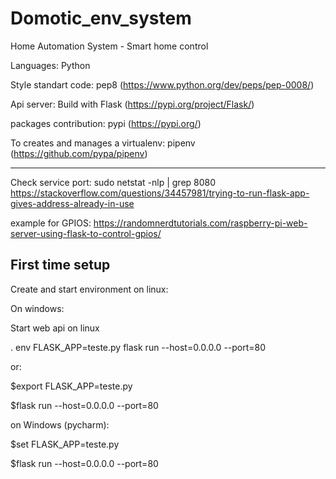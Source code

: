 # Domotic_env_system
Home Automation System - Smart home control

Languages: Python

Style standart code: pep8 (https://www.python.org/dev/peps/pep-0008/)

Api server: Build with Flask (https://pypi.org/project/Flask/)

packages contribution: pypi (https://pypi.org/)

To creates and manages a virtualenv: pipenv (https://github.com/pypa/pipenv)

---------
Check service port: sudo netstat -nlp | grep 8080
https://stackoverflow.com/questions/34457981/trying-to-run-flask-app-gives-address-already-in-use 

example for GPIOS: https://randomnerdtutorials.com/raspberry-pi-web-server-using-flask-to-control-gpios/


First time setup
----------------

Create and start environment on linux:

On windows:

Start web api on linux

. env FLASK_APP=teste.py flask run --host=0.0.0.0 --port=80

or:

$export FLASK_APP=teste.py 

$flask run --host=0.0.0.0 --port=80

on Windows (pycharm):

$set FLASK_APP=teste.py

$flask run --host=0.0.0.0 --port=80

